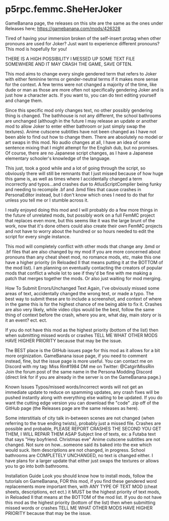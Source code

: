 # p5rpc.femmc.SheHerJoker
GameBanana page, the releases on this site are the same as the ones under Releases here; https://gamebanana.com/mods/426328

Tired of having your immersion broken of the self-insert protag when other pronouns are used for Joker? Just want to experience different pronouns? This mod is hopefully for you!

THERE IS A HIGH POSSIBILITY I MESSED UP SOME TEXT FILE SOMEWHERE AND IT MAY CRASH THE GAME, SAVE OFTEN.

This mod aims to change every single gendered term that refers to Joker with either feminine terms or gender-neutral terms if it makes more sense for the context. A few terms were not changed a majority of the time, like dude or man as those are more often not specifically gendering Joker and is just how a character acts. If you want to, you can do text editing yourself and change them.

Since this specific mod only changes text, no other possibly gendering thing is changed. The bathhouse is not any different, the school bathrooms are unchanged (although in the future I may release an update or another mod to allow Joker to enter either bathroom or just simply swap the textures). Anime cutscene subtitles have not been changed as I have not been able to find out how to change them. There are absolutely no model or art swaps in this mod. No audio changes at all, I have an idea of some sentence mixing that I might attempt for the English dub, but no promises. Of course, there are no Japanese script changes, as I have a Japanese elementary schooler's knowledge of the language.

This just, took a good while and a lot of going through the script, so obviously there will still be remnants that I just missed because of how huge this game is, as well as times where I accidentally changed a term incorrectly and typos...and crashes due to AtlusScriptCompiler being funky and needing to recompile .bf and .bmd files that cause crashes in PersonaEditor instead, but I don't know which ones I need to do that for unless you tell me or I stumble across it.

I really enjoyed doing this mod and I will probably do a few more things in the future of unrelated mods, but possibly work on a full FemMC project that replaces even more, but this seems like it was the large brunt of the work, now that it's done others could also create their own FemMC projects and not have to worry about the hundred or so hours needed to edit the script for every single instance.

This mod will completely conflict with other mods that change any .bmd or .bf files that are also changed by my mod
If you are more concerned about pronouns than any cheat sheet mod, no romance mods, etc, make this one have a higher priority (in Reloaded II that means putting it at the BOTTOM of the mod list). I am planning on eventually contacting the creators of popular mods that conflict a whole lot to see if they'd be fine with me making a patch that merges together the mods. Or also just waiting for mod merging.

How To Submit Errors/Unchanged Text
Again, I've obviously missed some areas of text, accidentally changed the wrong text, or made a typo. The best way to submit these are to include a screenshot, and context of where in the game this is for the highest chance of me being able to fix it. Crashes are also very likely, while video clips would be the best, follow the same thing of context before the crash, where you are, what day, main story or is it an event? ect. ect.

If you do not have this mod as the highest priority (bottom of the list) then when submitting missed words or crashes TELL ME WHAT OTHER MODS HAVE HIGHER PRIORITY because that may be the issue.

The BEST place is the GitHub issues page for this mod as it allows for a bit more orginization.
GameBanana issue page, if you need to comment instead, fine, but the issue page is more useful.
You can contact me on Discord with my tag: Miss Rin#1984
DM me on Twitter: @CatgirlMissRin
Join the forum post of the same name in the Persona Modding Discord (direct link for if you are already in the server is on the GameBanana page.)

Known Issues
Typos/missed words/incorrect words will not get an immediate update to reduce on spamming updates, any crash fixes will be pushed instantly along with everything else waiting to be updated. If you do want the cutting edge version you can download the "code" .zip off of the GitHub page (the Releases page are the same releases as here). 

Some interstitials of city talk in-between scenes are not changed (when referring to the true ending twists), probably just a missed file.
Crashes are possible and probable, PLEASE REPORT CRASHES THE SECOND YOU GET THEM, I WILL REPAIR THEM ASAP
Subject line of texts, ex: a Futaba text that says "Hey boyfriend. Christmas eve"
Anime cutscene subtitles are not changed. Not sure on how...someone said its baked into the exe which would suck.
Item descriptions are not changed, in progress.
School bathrooms are COMPLETELY UNCHANGED, no text is changed either. I have plans for a larger update that either just swaps the textures or allows you to go into both bathrooms.

Installation Guide
Look you should know how to install mods, follow the tutorials on GameBanana, FOR this mod, if you find these gendered word replacements more important then, with ANY TYPE OF TEXT MOD (cheat sheets, descriptions, ect ect.) it MUST be the highest priority of text mods, in Reloaded II that means at the BOTTOM of the mod list. If you do not have this mod as the highest priority (bottom of the list) then when submitting missed words or crashes TELL ME WHAT OTHER MODS HAVE HIGHER PRIORITY because that may be the issue.
